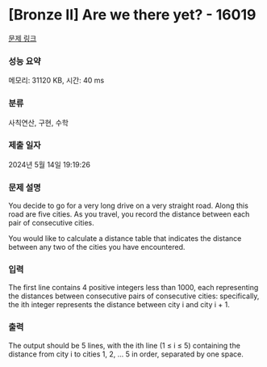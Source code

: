 # [Bronze II] Are we there yet? - 16019 

[문제 링크](https://www.acmicpc.net/problem/16019) 

### 성능 요약

메모리: 31120 KB, 시간: 40 ms

### 분류

사칙연산, 구현, 수학

### 제출 일자

2024년 5월 14일 19:19:26

### 문제 설명

<p>You decide to go for a very long drive on a very straight road. Along this road are five cities. As you travel, you record the distance between each pair of consecutive cities.</p>

<p>You would like to calculate a distance table that indicates the distance between any two of the cities you have encountered.</p>

### 입력 

 <p>The first line contains 4 positive integers less than 1000, each representing the distances between consecutive pairs of consecutive cities: specifically, the ith integer represents the distance between city i and city i + 1.</p>

### 출력 

 <p>The output should be 5 lines, with the ith line (1 ≤ i ≤ 5) containing the distance from city i to cities 1, 2, ... 5 in order, separated by one space.</p>

